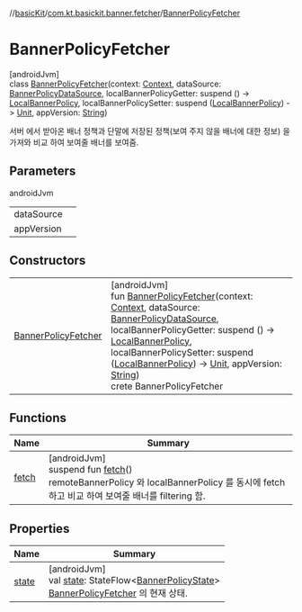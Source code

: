 //[basicKit](../../../index.md)/[com.kt.basickit.banner.fetcher](../index.md)/[BannerPolicyFetcher](index.md)

# BannerPolicyFetcher

[androidJvm]\
class [BannerPolicyFetcher](index.md)(context: [Context](https://developer.android.com/reference/kotlin/android/content/Context.html), dataSource: [BannerPolicyDataSource](../../com.kt.basickit.banner.data.source/-banner-policy-data-source/index.md), localBannerPolicyGetter: suspend () -&gt; [LocalBannerPolicy](../../com.kt.basickit.banner/index.md#-2125375971%2FClasslikes%2F2043513891), localBannerPolicySetter: suspend ([LocalBannerPolicy](../../com.kt.basickit.banner/index.md#-2125375971%2FClasslikes%2F2043513891)) -&gt; [Unit](https://kotlinlang.org/api/latest/jvm/stdlib/kotlin/-unit/index.html), appVersion: [String](https://kotlinlang.org/api/latest/jvm/stdlib/kotlin/-string/index.html))

서버 에서 받아온 배너 정책과 단말에 저장된 정책(보여 주지 않을 배너에 대한 정보) 을 가져와 비교 하여 보여줄 배너를 보여줌.

## Parameters

androidJvm

| | |
|---|---|
| dataSource |  |
| appVersion |  |

## Constructors

| | |
|---|---|
| [BannerPolicyFetcher](-banner-policy-fetcher.md) | [androidJvm]<br>fun [BannerPolicyFetcher](-banner-policy-fetcher.md)(context: [Context](https://developer.android.com/reference/kotlin/android/content/Context.html), dataSource: [BannerPolicyDataSource](../../com.kt.basickit.banner.data.source/-banner-policy-data-source/index.md), localBannerPolicyGetter: suspend () -&gt; [LocalBannerPolicy](../../com.kt.basickit.banner/index.md#-2125375971%2FClasslikes%2F2043513891), localBannerPolicySetter: suspend ([LocalBannerPolicy](../../com.kt.basickit.banner/index.md#-2125375971%2FClasslikes%2F2043513891)) -&gt; [Unit](https://kotlinlang.org/api/latest/jvm/stdlib/kotlin/-unit/index.html), appVersion: [String](https://kotlinlang.org/api/latest/jvm/stdlib/kotlin/-string/index.html))<br>crete BannerPolicyFetcher |

## Functions

| Name | Summary |
|---|---|
| [fetch](fetch.md) | [androidJvm]<br>suspend fun [fetch](fetch.md)()<br>remoteBannerPolicy 와 localBannerPolicy 를 동시에 fetch 하고 비교 하여 보여줄 배너를 filtering 함. |

## Properties

| Name | Summary |
|---|---|
| [state](state.md) | [androidJvm]<br>val [state](state.md): StateFlow&lt;[BannerPolicyState](../-banner-policy-state/index.md)&gt;<br>[BannerPolicyFetcher](index.md) 의 현재 상태. |
